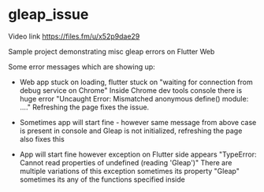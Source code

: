 # gleap_issue

Video link https://files.fm/u/x52p9dae29

Sample project demonstrating misc gleap errors on Flutter Web

Some error messages which are showing up:

- Web app stuck on loading, flutter stuck on "waiting for connection from debug service on Chrome"
  Inside Chrome dev tools console there is huge error "Uncaught Error: Mismatched anonymous define() module: ...."
Refreshing the page fixes the issue.

- Sometimes app will start fine - however same message from above case is present in console and Gleap is not initialized, refreshing the page also fixes this
- App will start fine however exception on Flutter side appears "TypeError: Cannot read properties of undefined (reading 'Gleap')"
  There are multiple variations of this exception sometimes its property "Gleap" sometimes its any of the functions specified inside <script> in "index.html" like "on", "initialize", "open" etc.
Again solution seems to be refreshing the page.

None of the issues are present after Gleap is removed from pubspec.yaml
